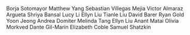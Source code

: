 Borja Sotomayor
Matthew Yang
Sebastian Villegas Mejia
Victor Almaraz Argueta
Shriya Bansal
Lucy Li
Ellyn Liu
Tianle Liu
David Barer
Ryan Gold
Yoon Jeong
Andrea Domiter 
Melinda Tang
Ellyn Liu
Anant Matai
Olivia Morkved
Dante Gil-Marin
Elizabeth Coble
Samuel Shatzkin

